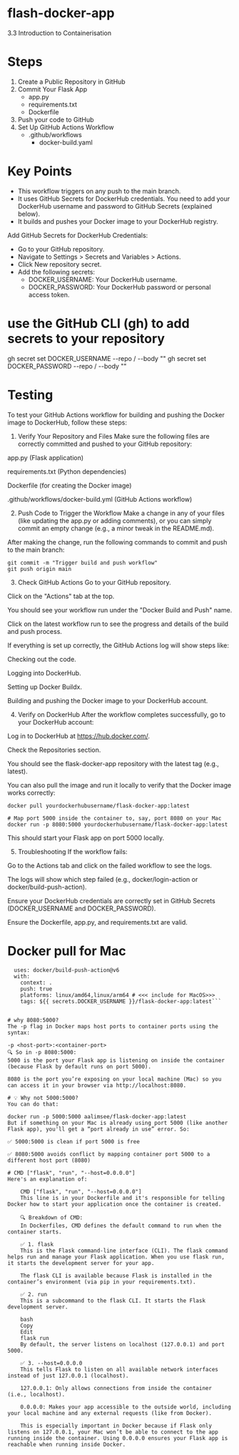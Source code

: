 


# flash-docker-app
3.3 Introduction to Containerisation

# Steps
1. Create a Public Repository in GitHub
2. Commit Your Flask App
    - app.py
    - requirements.txt
    - Dockerfile
3. Push your code to GitHub
4. Set Up GitHub Actions Workflow
    - .github/workflows
        - docker-build.yaml

# Key Points
- This workflow triggers on any push to the main branch.
- It uses GitHub Secrets for DockerHub credentials. You need to add your DockerHub username and password to GitHub Secrets (explained below).
- It builds and pushes your Docker image to your DockerHub registry.

Add GitHub Secrets for DockerHub Credentials:
- Go to your GitHub repository.
- Navigate to Settings > Secrets and Variables > Actions.
- Click New repository secret.
- Add the following secrets:
    - DOCKER_USERNAME: Your DockerHub username.
    - DOCKER_PASSWORD: Your DockerHub password or personal access token.

# use the GitHub CLI (gh) to add secrets to your repository
gh secret set DOCKER_USERNAME --repo <your-username>/<your-repo> --body "<your-dockerhub-username>"
gh secret set DOCKER_PASSWORD --repo <your-username>/<your-repo> --body "<your-dockerhub-password-or-access-token>"


# Testing
To test your GitHub Actions workflow for building and pushing the Docker image to DockerHub, follow these steps:

1. Verify Your Repository and Files
Make sure the following files are correctly committed and pushed to your GitHub repository:

app.py (Flask application)

requirements.txt (Python dependencies)

Dockerfile (for creating the Docker image)

.github/workflows/docker-build.yml (GitHub Actions workflow)

2. Push Code to Trigger the Workflow
Make a change in any of your files (like updating the app.py or adding comments), or you can simply commit an empty change (e.g., a minor tweak in the README.md).

After making the change, run the following commands to commit and push to the main branch:

```git add .
git commit -m "Trigger build and push workflow"
git push origin main
```
3. Check GitHub Actions
Go to your GitHub repository.

Click on the "Actions" tab at the top.

You should see your workflow run under the "Docker Build and Push" name.

Click on the latest workflow run to see the progress and details of the build and push process.

If everything is set up correctly, the GitHub Actions log will show steps like:

Checking out the code.

Logging into DockerHub.

Setting up Docker Buildx.

Building and pushing the Docker image to your DockerHub account.

4. Verify on DockerHub
After the workflow completes successfully, go to your DockerHub account:

Log in to DockerHub at https://hub.docker.com/.

Check the Repositories section.

You should see the flask-docker-app repository with the latest tag (e.g., latest).

You can also pull the image and run it locally to verify that the Docker image works correctly:

```
docker pull yourdockerhubusername/flask-docker-app:latest

# Map port 5000 inside the container to, say, port 8080 on your Mac
docker run -p 8080:5000 yourdockerhubusername/flask-docker-app:latest
```
This should start your Flask app on port 5000 locally.

5. Troubleshooting
If the workflow fails:

Go to the Actions tab and click on the failed workflow to see the logs.

The logs will show which step failed (e.g., docker/login-action or docker/build-push-action).

Ensure your DockerHub credentials are correctly set in GitHub Secrets (DOCKER_USERNAME and DOCKER_PASSWORD).

Ensure the Dockerfile, app.py, and requirements.txt are valid.

# Docker pull for Mac
```- name: Build and push Docker image
  uses: docker/build-push-action@v6
  with:
    context: .
    push: true
    platforms: linux/amd64,linux/arm64 # <<< include for MacOS>>>
    tags: ${{ secrets.DOCKER_USERNAME }}/flask-docker-app:latest```


# why 8080:5000?
The -p flag in Docker maps host ports to container ports using the syntax:

-p <host-port>:<container-port>
🔍 So in -p 8080:5000:
5000 is the port your Flask app is listening on inside the container (because Flask by default runs on port 5000).

8080 is the port you’re exposing on your local machine (Mac) so you can access it in your browser via http://localhost:8080.

# 💡 Why not 5000:5000?
You can do that:

docker run -p 5000:5000 aalimsee/flask-docker-app:latest
But if something on your Mac is already using port 5000 (like another Flask app), you'll get a “port already in use” error. So:

✅ 5000:5000 is clean if port 5000 is free

✅ 8080:5000 avoids conflict by mapping container port 5000 to a different host port (8080)

# CMD ["flask", "run", "--host=0.0.0.0"]
Here's an explanation of:

    CMD ["flask", "run", "--host=0.0.0.0"]
    This line is in your Dockerfile and it's responsible for telling Docker how to start your application once the container is created.
    
    🔍 Breakdown of CMD:
    In Dockerfiles, CMD defines the default command to run when the container starts.
    
    ✅ 1. flask
    This is the Flask command-line interface (CLI). The flask command helps run and manage your Flask application. When you use flask run, it starts the development server for your app.
    
    The flask CLI is available because Flask is installed in the container’s environment (via pip in your requirements.txt).
    
    ✅ 2. run
    This is a subcommand to the flask CLI. It starts the Flask development server.
    
    bash
    Copy
    Edit
    flask run
    By default, the server listens on localhost (127.0.0.1) and port 5000.
    
    ✅ 3. --host=0.0.0.0
    This tells Flask to listen on all available network interfaces instead of just 127.0.0.1 (localhost).
    
    127.0.0.1: Only allows connections from inside the container (i.e., localhost).
    
    0.0.0.0: Makes your app accessible to the outside world, including your local machine and any external requests (like from Docker).
    
    This is especially important in Docker because if Flask only listens on 127.0.0.1, your Mac won’t be able to connect to the app running inside the container. Using 0.0.0.0 ensures your Flask app is reachable when running inside Docker.

